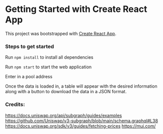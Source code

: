 # Getting Started with Create React App

This project was bootstrapped with [Create React App](https://github.com/facebook/create-react-app).


### Steps to get started
Run `npm install` to install all dependencies

Run ```npm start``` to start the web application

Enter in a pool address

Once the data is loaded in, a table will appear with the desired information along with a button to download the data in a JSON format.

### Credits: 
https://docs.uniswap.org/api/subgraph/guides/examples
https://github.com/Uniswap/v3-subgraph/blob/main/schema.graphql#L38
https://docs.uniswap.org/sdk/v3/guides/fetching-prices
https://mui.com/
